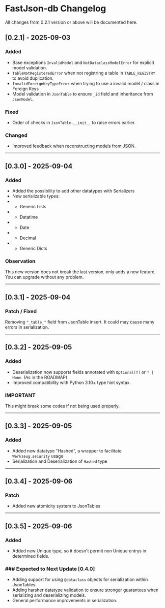 # FastJson-db Changelog #

All changes from 0.2.1 version or above will be documented here.

## [0.2.1] - 2025-09-03 ##

### Added ###

- Base exceptions `InvalidModel` and `NotDataclassModelError` for explicit model validation.
- `TableNotRegisteredError` when not registring a table in `TABLE_REGISTRY` to avoid duplication.
- `InvalidForeignKeyTypeError` when trying to use a invalid model / class in Foreign Keys
- Model validation in `JsonTable` to ensure `_id` field and inheritance from `JsonModel`.

### Fixed ###

- Order of checks in `JsonTable.__init__` to raise errors earlier.

### Changed ###

- Improved feedback when reconstructing models from JSON.

---

## [0.3.0] - 2025-09-04 ##

### Added ###

- Added the possibility to add other datatypes with Serializers
- New serializable types:
- - Generic Lists
- - Datatime
- - Date
- - Decimal
- - Generic Dicts

### Observation ###

This new version does not break the last version, only adds a new feature. You can upgrade without any problem.

---

## [0.3.1] - 2025-09-04 ##

### Patch / Fixed ###

Removing `"_table_"` field from JsonTable insert. It could may cause many errors in serialization.

---

## [0.3.2] - 2025-09-05 ##

### Added ###

- Deserialization now supports fields annotated with `Optional[T]` or `T | None`. (As in the ROADMAP)
- Improved compatibility with Python 3.10+ type hint syntax.

### IMPORTANT ###

This might break some codes if not being used properly.

---

## [0.3.3] - 2025-09-05 ##

### Added ###

- Added new datatype "Hashed", a wrapper to facilitate `Werkzeug.security` usage
- Serialization and Deserialization of `Hashed` type

---

## [0.3.4] - 2025-09-06 ##

### Patch ###

- Added new atomicity system to JsonTables

---

## [0.3.5] - 2025-09-06 ##

### Added ###

- Added new Unique type, so it doesn't permit non Unique entrys in determined fields.

### ### Expected to Next Update [0.4.0] ###

- Adding support for using `@dataclass` objects for serialization within JsonTables.
- Adding harsher datatype validation to ensure stronger guarantees when serializing and deserializing models.
- General performance improvements in serialization.
